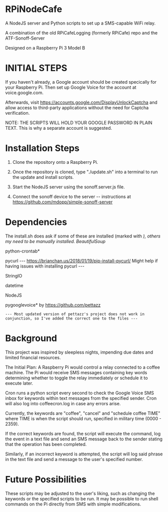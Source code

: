 
# RPiNodeCafe
A NodeJS server and Python scripts to set up a SMS-capable WiFi relay.

A combination of the old RPiCafeLogging (formerly RPiCafe) repo and the ATF-Sonoff-Server

Designed on a Raspberry Pi 3 Model B


# INITIAL STEPS

If you haven't already, a Google account should be created specically for your
 Raspberry Pi.  Then set up Google Voice for the account at voice.google.com.

Afterwards, visit https://accounts.google.com/DisplayUnlockCaptcha and 
allow access to third-party applications without the need for Captcha 
verification.

NOTE: THE SCRIPTS WILL HOLD YOUR GOOGLE PASSWORD IN PLAIN TEXT.
This is why a separate account is suggested.

# Installation Steps
1) Clone the repository onto a Raspberry Pi.

2) Once the repository is cloned, type "./update.sh" into a terminal to run the update and install scripts.

3) Start the NodeJS server using the sonoff.server.js file.

4) Connect the sonoff device to the server -- instructions at https://github.com/mdopp/simple-sonoff-server

# Dependencies
The install.sh does ask if some of these are installed (marked with *), others my need to be manually installed.
BeautifulSoup*

python-crontab*

pycurl
	--- https://brianchan.us/2018/01/19/pip-install-pycurl/ Might help if having issues with installing pycurl ---

StringIO

datetime

NodeJS

pygooglevoice* by https://github.com/pettazz

    --- Most updated version of pettazz's project does not work in conjunction, so I've added the correct one to the files ---

# Background
This project was inspired by sleepless nights, impending due dates
and limited financial resources.

The Initial Plan: A Raspberry Pi would control a relay connected to a coffee 
machine. The Pi would receive SMS messages containing key words determining 
whether to toggle the relay immediately or schedule it to execute later.

Cron runs a python script every second to check the Google Voice SMS inbox
for keywords within text messages from the specified sender. Cron will also
log into coffeecron.log in case any errors arise.

Currently, the keywords are "coffee", "cancel" and "schedule coffee TIME" where TIME 
is when the script should run, specified in military time (0000 - 2359).

If the correct keywords are found, the script will execute the command,
log the event in a text file and send an SMS message back to the sender
stating that the operation has been completed.

Similarly, if an incorrect keyword is attempted, the script will log said
phrase in the text file and send a message to the user's specified number.

# Future Possibilities

These scripts may be adjusted to the user's liking, such as changing the
keywords or the specified scripts to be run. It may be possible to run
shell commands on the Pi directly from SMS with simple modifications.
